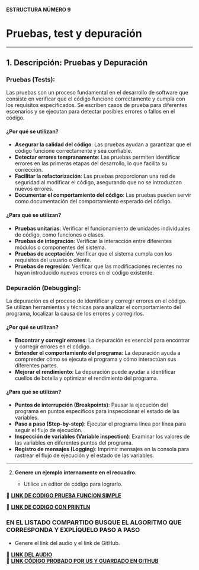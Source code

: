 #### ESTRUCTURA NÚMERO 9 
# Pruebas, test y depuración 

---

## 1. Descripción: Pruebas y Depuración

### Pruebas (Tests):

Las pruebas son un proceso fundamental en el desarrollo de software que consiste en verificar que el código funcione correctamente y cumpla con los requisitos especificados. Se escriben casos de prueba para diferentes escenarios y se ejecutan para detectar posibles errores o fallos en el código.

#### ¿Por qué se utilizan?

* **Asegurar la calidad del código**: Las pruebas ayudan a garantizar que el código funcione correctamente y sea confiable.
* **Detectar errores tempranamente**: Las pruebas permiten identificar errores en las primeras etapas del desarrollo, lo que facilita su corrección.
* **Facilitar la refactorización**: Las pruebas proporcionan una red de seguridad al modificar el código, asegurando que no se introduzcan nuevos errores.
* **Documentar el comportamiento del código**: Las pruebas pueden servir como documentación del comportamiento esperado del código.

#### ¿Para qué se utilizan?

* **Pruebas unitarias**: Verificar el funcionamiento de unidades individuales de código, como funciones o clases.
* **Pruebas de integración**: Verificar la interacción entre diferentes módulos o componentes del sistema.
* **Pruebas de aceptación**: Verificar que el sistema cumpla con los requisitos del usuario o cliente.
* **Pruebas de regresión**: Verificar que las modificaciones recientes no hayan introducido nuevos errores en el código existente.

### Depuración (Debugging):

La depuración es el proceso de identificar y corregir errores en el código. Se utilizan herramientas y técnicas para analizar el comportamiento del programa, localizar la causa de los errores y corregirlos.

#### ¿Por qué se utilizan?

* **Encontrar y corregir errores**: La depuración es esencial para encontrar y corregir errores en el código.
* **Entender el comportamiento del programa**: La depuración ayuda a comprender cómo se ejecuta el programa y cómo interactúan sus diferentes partes.
* **Mejorar el rendimiento**: La depuración puede ayudar a identificar cuellos de botella y optimizar el rendimiento del programa.

#### ¿Para qué se utilizan?

* **Puntos de interrupción (Breakpoints)**: Pausar la ejecución del programa en puntos específicos para inspeccionar el estado de las variables.
* **Paso a paso (Step-by-step)**: Ejecutar el programa línea por línea para seguir el flujo de ejecución.
* **Inspección de variables (Variable inspection)**: Examinar los valores de las variables en diferentes puntos del programa.
* **Registro de mensajes (Logging)**: Imprimir mensajes en la consola para rastrear el flujo de ejecución y el estado de las variables.

---
   
2. **Genere un ejemplo internamente en el recuadro.**  

   - Utilice un editor de código para lograrlo.  

🔗 **[LINK DE CODIGO PRUEBA FUNCION SIMPLE](https://pl.kotl.in/OZNGZ2sD_?theme=darcula&readOnly=true)** 

🔗 **[LINK DE CODIGO CON PRINTLN](https://pl.kotl.in/ld5nxJiUu?theme=darcula&readOnly=true)** 

### EN EL LISTADO COMPARTIDO BUSQUE EL ALGORITMO QUE CORRESPONDA Y EXPLÍQUELO PASO A PASO  
- Genere el link del audio y el link de GitHub.  

🔗 **[LINK DEL AUDIO]()**  
🔗 **[LINK CÓDIGO PROBADO POR US Y GUARDADO EN GITHUB]()**
